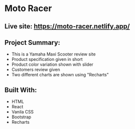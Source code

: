 # Moto Racer

## Live site: https://moto-racer.netlify.app/

## Project Summary:

- This is a Yamaha Maxi Scooter review site
- Product specification given in short
- Product color variation shown with slider
- Customers review given
- Two different charts are shown using "Recharts"

## Built With:

- HTML
- React
- Vanila CSS
- Bootstrap
- Recharts
